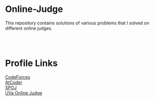 # Online-Judge
This repository contains solutions of various problems that I solved on different online judges.

<br></br>
# Profile Links
[CodeForces](https://codeforces.com/profile/ShababAhmed) <br>
[AtCoder](https://atcoder.jp/users/ShababAhmed) <br>
[SPOJ](https://www.spoj.com/myaccount/) <br>
[UVa Online Judge](https://www.spoj.com/myaccount/) <br>

<br></br>
